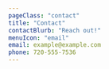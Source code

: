```yaml
---
pageClass: "contact"
title: "Contact"
contactBlurb: "Reach out!"
menuIcon: "email"
email: example@example.com
phone: 720-555-7536
---
```

